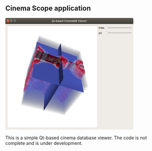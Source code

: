 ## Cinema Scope application

<img src="cinema_viewer.png" width="400" height="350">

This is a simple Qt-based cinema database viewer. The code is not complete and is under development. 
